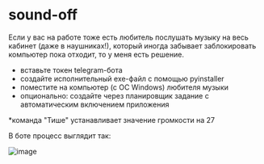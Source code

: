 # sound-off

Если у вас на работе тоже есть любитель послушать музыку на весь кабинет (даже в наушниках!), который иногда забывает заблокировать компьютер пока отходит, то у меня есть решение.

- вставьте токен telegram-бота
- создайте исполнительный exe-файл с помощью pyinstaller
- поместите на компьютер (с OC Windows) любителя музыки
- опционально: создайте через планировщик задание с автоматическим включением приложения

*команда "Тише" устанавливает значение громкости на 27

В боте процесс выглядит так:

![image](https://user-images.githubusercontent.com/23462215/119099875-cd454e80-ba30-11eb-879f-c424fdf1e036.png)
